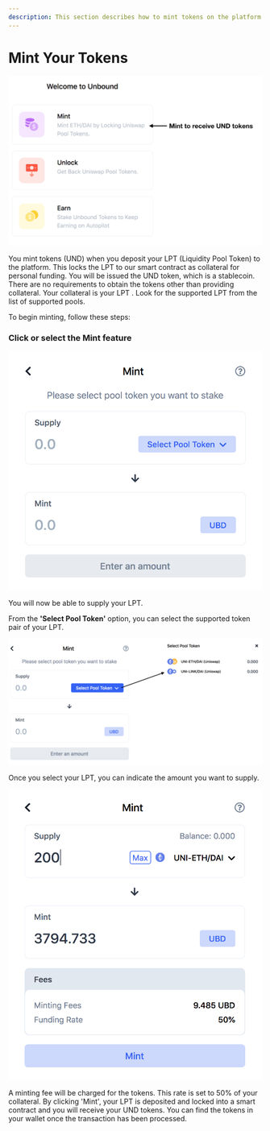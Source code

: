 ```yaml
---
description: This section describes how to mint tokens on the platform
---
```


# Mint Your Tokens

![Minting UND tokens](../../.gitbook/assets/screen-shot-2020-09-18-at-1.08.35-pm.png)

You mint tokens \(UND\) when you deposit your LPT \(Liquidity Pool Token\) to the platform. This locks the LPT to our smart contract as collateral for personal funding. You will be issued the UND token, which is a stablecoin. There are no requirements to obtain the tokens other than providing collateral. Your collateral is your LPT . Look for the supported LPT from the list of supported pools. 

To begin minting, follow these steps:

### Click or select the Mint feature

![](../../.gitbook/assets/screen-shot-2020-09-18-at-1.48.05-pm.png)

You will now be able to supply your LPT.

From the **'Select Pool Token'** option, you can select the supported token pair of your LPT. 

![](../../.gitbook/assets/screen-shot-2020-09-18-at-2.16.14-pm.png)

Once you select your LPT, you can indicate the amount you want to supply.

![](../../.gitbook/assets/screen-shot-2020-09-18-at-2.15.44-pm.png)

 A minting fee will be charged for the tokens. This rate is set to 50% of your collateral. By clicking 'Mint', your LPT is deposited and locked into a smart contract and you will receive your UND tokens. You can find the tokens in your wallet once the transaction has been processed.





